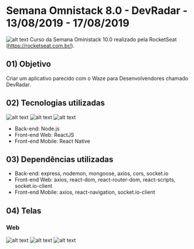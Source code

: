 <p align="center">
  <img src="" alt=""/>
</p>

# Semana Omnistack 8.0 - DevRadar - 13/08/2019 - 17/08/2019

![alt text](https://i.imgur.com/rrToM6L.png?2) Curso da Semana Oministack 10.0 realizado pela RocketSeat (https://rocketseat.com.br/).

## 01) Objetivo

Criar um aplicativo parecido com o Waze para Desenvolvendores chamado DevRadar.

## 02) Tecnologias utilizadas

![alt text](https://i.imgur.com/WrDPz0k.png?1) ![alt text](https://i.imgur.com/RSumgFf.png?1) ![alt text](https://i.imgur.com/LLdouLx.png?1)
* Back-end: Node.js
* Front-end Web: ReactJS
* Front-end Mobile: React Native

## 03) Dependências utilizadas

* Back-end: express, nodemon, mongoose, axios, cors, socket.io
* Front-end Web: axios, react-dom, react-router-dom, react-scripts, socket.io-client
* Front-end Mobile: axios, react-navigation, socket.io-client

## 04) Telas

### Web

![alt text]()
![alt text]()
![alt text]()
